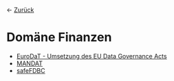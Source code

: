 &larr; [Zurück](..)
# Domäne Finanzen
- [EuroDaT - Umsetzung des EU Data Governance Acts](<EuroDaT - Umsetzung des EU Data Governance Acts/index.md>)
- [MANDAT](MANDAT/index.md)
- [safeFDBC](<safeFDBC - KI-getriebene Datentreuhänder im Finanzsektor>)